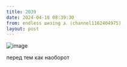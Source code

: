 ```yaml
---
title: 2039
date: 2024-04-18 08:39:30
from: endless шизing ⍼ (channel1162404975)
layout: post
---
```


![image](photos/photo_319@18-04-2024_08-39-30.jpg)

перед тем как наоборот
